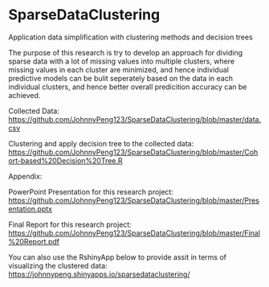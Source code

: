 # SparseDataClustering
Application data simplification with clustering methods and decision trees

The purpose of this research is try to develop an approach for dividing sparse data with a lot of missing values into multiple clusters, where missing values in each cluster are minimized, and hence individual predictive models can be bulit seperately based on the data in each individual clusters, and hence better overall predicition accuracy can be achieved. 

Collected Data:
https://github.com/JohnnyPeng123/SparseDataClustering/blob/master/data.csv

Clustering and apply decision tree to the collected data:
https://github.com/JohnnyPeng123/SparseDataClustering/blob/master/Cohort-based%20Decision%20Tree.R

Appendix:

PowerPoint Presentation for this research project:
https://github.com/JohnnyPeng123/SparseDataClustering/blob/master/Presentation.pptx

Final Report for this research project:
https://github.com/JohnnyPeng123/SparseDataClustering/blob/master/Final%20Report.pdf

You can also use the RshinyApp below to provide assit in terms of visualizing the clustered data:
https://johnnypeng.shinyapps.io/sparsedataclustering/
